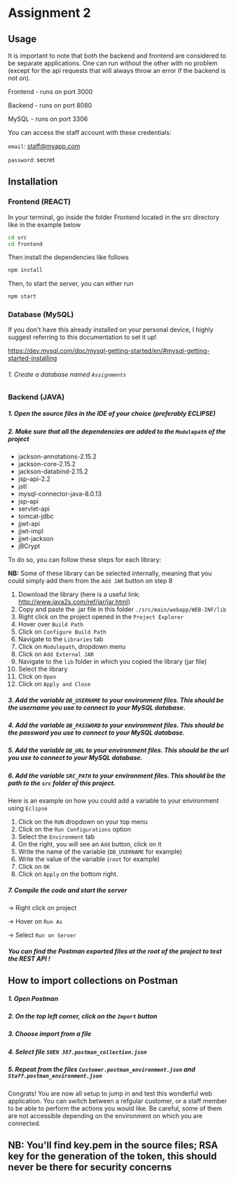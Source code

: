 # Assignment 2

## Usage

It is important to note that both the backend and frontend are considered to be separate applications. One can run without the other with no problem (except for the api requests that will always throw an error if the backend is not on). 

Frontend - runs on port 3000

Backend - runs on port 8080

MySQL - runs on port 3306

You can access the staff account with these credentials:

`email`: staff@myapp.com

`password`: secret


## Installation

### Frontend (REACT)

In your terminal, go inside the folder Frontend located in the src directory like in the example below

```bash
cd src
cd frontend

```

Then install the dependencies like follows

```bash
npm install
```

Then, to start the server, you can either run 

```bash
npm start
```

### Database (MySQL)

If you don't have this already installed on your personal device, I highly suggest referring to this documentation to set it up!

https://dev.mysql.com/doc/mysql-getting-started/en/#mysql-getting-started-installing

###### 1. Create a database named `Assignments`

### Backend (JAVA)

##### 1. Open the source files in the IDE of your choice (preferably ECLIPSE)
##### 2. Make sure that all the dependencies are added to the `Modulepath` of the project

* jackson-annotations-2.15.2
* jackson-core-2.15.2
* jackson-databind-2.15.2
* jsp-api-2.2
* jstl
* mysql-connector-java-8.0.13
* jsp-api
* servlet-api
* tomcat-jdbc
* jjwt-api
* jjwt-impl
* jjwt-jackson
* jBCrypt

To do so, you can follow these steps for each library:

**NB:** Some of these library can be selected internally, meaning that you could simply add them from the `Add JAR` button on step 8

1. Download the library (here is a useful link: http://www.java2s.com/ref/jar/jar.html)
2. Copy and paste the .jar file in this folder `./src/main/webapp/WEB-INF/lib`
3. Right click on the project opened in the `Project Explorer`
4. Hover over `Build Path`
5. Click on `Configure Build Path`
6. Navigate to the `Libraries` tab
7. Click on `Modulepath`, dropdown menu
8. Click on `Add External JAR`
9. Navigate to the `lib` folder in which you copied the library (jar file)
10. Select the library
11. Click on `Open`
12. Click on `Apply and Close`

##### 3. Add the variable `DB_USERNAME` to your environment files. This should be the username you use to connect to your MySQL database.
##### 4. Add the variable `DB_PASSWORD` to your environment files. This should be the password you use to connect to your MySQL database.
##### 5. Add the variable `DB_URL` to your environment files. This should be the url you use to connect to your MySQL database.
##### 6. Add the variable `SRC_PATH` to your environment files. This should be the path to the `src` folder of this project.


Here is an example on how you could add a variable to your environment using `Eclipse`

1. Click on the `RUN` dropdown on your top menu
2. Click on the `Run Configurations` option
3. Select the `Environment` tab
4. On the right, you will see an `Add` button, click on it
5. Write the name of the variable (`DB_USERNAME` for example)
6. Write the value of the variable (`root` for example)
7. Click on `OK`
8. Click on `Apply` on the bottom right.

##### 7. Compile the code and start the server

-> Right click on project

-> Hover on `Run As`

-> Select `Run on Server`

##### You can find the Postman exported files at the root of the project to test the REST API !

## How to import collections on Postman

##### 1. Open Postman
##### 2. On the top left corner, click on the `Import` button
##### 3. Choose import from a file 
##### 4. Select file `SOEN 387.postman_collection.json` 
##### 5. Repeat from the files `Customer.postman_environment.json` and `Staff.postman_environment.json`

Congrats! You are now all setup to jump in and test this wonderful web application.
You can switch between a refgular customer, or a staff member to be able to perform the actions you would like. Be careful, some of them are not accessible depending on the environment on which you are connected.

## **NB:** You'll find key.pem in the source files; RSA key for the generation of the token, this should never be there for security concerns

